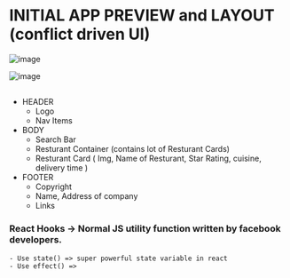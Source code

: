 # INITIAL APP PREVIEW and LAYOUT (conflict driven UI)

![image](https://github.com/aniketsinha2002/HungryHub/assets/97850511/08d327b4-e428-46b0-92b8-b6b5b7494abe)

![image](https://github.com/aniketsinha2002/HungryHub/assets/97850511/5cfef5f8-e0cb-4f00-ac17-9f4044ce5c94)

##

  * HEADER
     *  Logo
     *  Nav Items
  * BODY
     * Search Bar
     * Resturant Container (contains lot of Resturant Cards)
     * Resturant Card ( Img, Name of Resturant, Star Rating, cuisine, delivery time )
  * FOOTER
     * Copyright
     * Name, Address of company
     * Links

  ### React Hooks -> Normal JS utility function written by facebook developers.
    - Use state() => super powerful state variable in react
    - Use effect() => 
